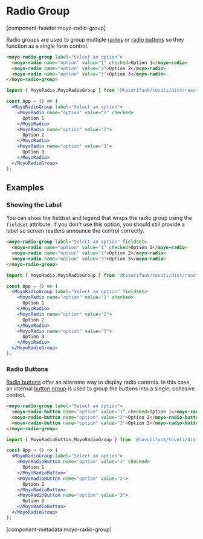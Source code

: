 # Radio Group

[component-header:moyo-radio-group]

Radio groups are used to group multiple [radios](/components/radio) or [radio buttons](/components/radio-button) so they function as a single form control.

```html preview
<moyo-radio-group label="Select an option">
  <moyo-radio name="option" value="1" checked>Option 1</moyo-radio>
  <moyo-radio name="option" value="2">Option 2</moyo-radio>
  <moyo-radio name="option" value="3">Option 3</moyo-radio>
</moyo-radio-group>
```

```jsx react
import { MoyoRadio,MoyoRadioGroup } from '@tovutifunk/tovuti/dist/react';

const App = () => (
  <MoyoRadioGroup label="Select an option">
    <MoyoRadio name="option" value="1" checked>
      Option 1
    </MoyoRadio>
    <MoyoRadio name="option" value="2">
      Option 2
    </MoyoRadio>
    <MoyoRadio name="option" value="3">
      Option 3
    </MoyoRadio>
  </MoyoRadioGroup>
);
```

## Examples

### Showing the Label

You can show the fieldset and legend that wraps the radio group using the `fieldset` attribute. If you don't use this option, you should still provide a label so screen readers announce the control correctly.

```html preview
<moyo-radio-group label="Select an option" fieldset>
  <moyo-radio name="option" value="1" checked>Option 1</moyo-radio>
  <moyo-radio name="option" value="2">Option 2</moyo-radio>
  <moyo-radio name="option" value="3">Option 3</moyo-radio>
</moyo-radio-group>
```

```jsx react
import { MoyoRadio,MoyoRadioGroup } from '@tovutifunk/tovuti/dist/react';

const App = () => (
  <MoyoRadioGroup label="Select an option" fieldset>
    <MoyoRadio name="option" value="1" checked>
      Option 1
    </MoyoRadio>
    <MoyoRadio name="option" value="2">
      Option 2
    </MoyoRadio>
    <MoyoRadio name="option" value="3">
      Option 3
    </MoyoRadio>
  </MoyoRadioGroup>
);
```

### Radio Buttons

[Radio buttons](/components/radio-button) offer an alternate way to display radio controls. In this case, an internal [button group](/components/button-group) is used to group the buttons into a single, cohesive control.

```html preview
<moyo-radio-group label="Select an option">
  <moyo-radio-button name="option" value="1" checked>Option 1</moyo-radio-button>
  <moyo-radio-button name="option" value="2">Option 2</moyo-radio-button>
  <moyo-radio-button name="option" value="3">Option 3</moyo-radio-button>
</moyo-radio-group>
```

```jsx react
import { MoyoRadioButton,MoyoRadioGroup } from '@tovutifunk/tovuti/dist/react';

const App = () => (
  <MoyoRadioGroup label="Select an option">
    <MoyoRadioButton name="option" value="1" checked>
      Option 1
    </MoyoRadioButton>
    <MoyoRadioButton name="option" value="2">
      Option 2
    </MoyoRadioButton>
    <MoyoRadioButton name="option" value="3">
      Option 3
    </MoyoRadioButton>
  </MoyoRadioGroup>
);
```

[component-metadata:moyo-radio-group]
